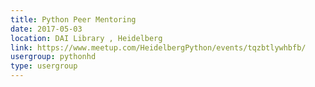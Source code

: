 ```yaml
---
title: Python Peer Mentoring
date: 2017-05-03
location: DAI Library , Heidelberg
link: https://www.meetup.com/HeidelbergPython/events/tqzbtlywhbfb/
usergroup: pythonhd
type: usergroup
---
```

